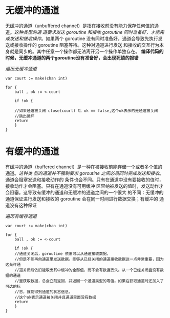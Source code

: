 # 无缓冲的通道
无缓冲的通道（unbuffered channel）是指在接收前没有能力保存任何值的通道。*这种类型的通
道要求发送 goroutine 和接收 goroutine 同时准备好，才能完成发送和接收操作*。如果两个 goroutine
没有同时准备好，通道会导致先执行发送或接收操作的 goroutine 阻塞等待。这种对通道进行发送
和接收的交互行为本身就是同步的。其中任意一个操作都无法离开另一个操作单独存在。
**编译代码的时候，无缓冲通道的两个goroutine没有准备好，会出现死锁的报错**


*遍历无缓冲通道*

```
var court := make(chan int)

for {
    ball , ok := <-court

    if !ok {

    //如果通道被关闭 close(court) 后 ok == false,这个ok表示的是通道被关闭
    //跳出循环
    return
    }
}

```



# 有缓冲的通道
有缓冲的通道（buffered channel）是一种在被接收前能存储一个或者多个值的通道。*这种类
型的通道并不强制要求 goroutine 之间必须同时完成发送和接收*。通道会阻塞发送和接收动作的
条件也会不同。只有在通道中没有要接收的值时，接收动作才会阻塞。只有在通道没有可用缓冲
区容纳被发送的值时，发送动作才会阻塞。这导致有缓冲的通道和无缓冲的通道之间的一个很大
的不同：无缓冲的通道保证进行发送和接收的 goroutine 会在同一时间进行数据交换；有缓冲的
通道没有这种保证


*遍历有缓存通道*

```
var court := make(chan int)

for {
    ball , ok := <-court

    if !ok {
    //通道关闭后，goroutine 依旧可以从通道接收数据，
    //但是不能再向通道里发送数据。能够从已经关闭的通道接收数据这一点非常重要，因为这允许通
    //道关闭后依旧能取出其中缓冲的全部值，而不会有数据丢失。从一个已经关闭且没有数据的通道
    //里获取数据，总会立刻返回，并返回一个通道类型的零值。如果在获取通道时还加入了可选的标
    //志，就能得到通道的状态信息。
    //这个ok表示通道被关闭并且通道里面没有数据
    return
    }
}
```
